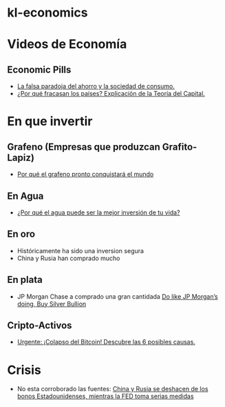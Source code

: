 # kl-economics

# Videos de Economía
## Economic Pills
- [La falsa paradoja del ahorro y la sociedad de consumo.](https://youtu.be/evDJeJundtg)
- [¿Por qué fracasan los países? Explicación de la Teoría del Capital.](https://youtu.be/0A8Lui7DepQ)


# En que invertir
## Grafeno (Empresas que produzcan Grafito-Lapiz)
- [Por qué el grafeno pronto conquistará el mundo](https://youtu.be/gZlFLH6Athk)

## En Agua
- [¿Por qué el agua puede ser la mejor inversión de tu vida?](https://youtu.be/n189Zrl49hg)

## En oro
- Históricamente ha sido una inversion segura
- China y Rusia han comprado mucho

## En plata
- JP Morgan Chase a comprado una gran cantidada [Do like JP Morgan’s doing, Buy Silver Bullion](https://sdbullion.com/blog/do-like-jp-morgan-is-doing-buy-silver-bullion)
  
## Cripto-Activos
- [Urgente: ¡Colapso del Bitcoin! Descubre las 6 posibles causas.](https://www.youtube.com/watch?v=hhcNXic4E8M)


# Crisis

- No esta corroborado las fuentes: [China y Rusia se deshacen de los bonos Estadounidenses, mientras la FED toma serias medidas](https://youtu.be/nHh-pq5RQ_8)
